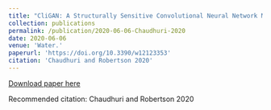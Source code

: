 ```yaml
---
title: "CliGAN: A Structurally Sensitive Convolutional Neural Network Model for Statistical Downscaling of Precipitation from Multi-Model Ensembles."
collection: publications
permalink: /publication/2020-06-06-Chaudhuri-2020
date: 2020-06-06
venue: 'Water.'
paperurl: 'https://doi.org/10.3390/w12123353'
citation: 'Chaudhuri and Robertson 2020'
---
```


<a href='https://doi.org/10.3390/w12123353'>Download paper here</a>

Recommended citation: Chaudhuri and Robertson 2020